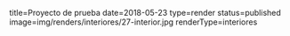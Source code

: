 title=Proyecto de prueba
date=2018-05-23
type=render
status=published
image=img/renders/interiores/27-interior.jpg
renderType=interiores
~~~~~~